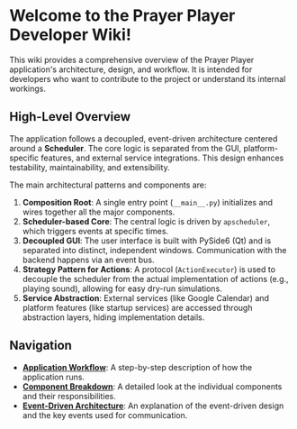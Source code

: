 # Welcome to the Prayer Player Developer Wiki!

This wiki provides a comprehensive overview of the Prayer Player application's architecture, design, and workflow. It is intended for developers who want to contribute to the project or understand its internal workings.

## High-Level Overview

The application follows a decoupled, event-driven architecture centered around a **Scheduler**. The core logic is separated from the GUI, platform-specific features, and external service integrations. This design enhances testability, maintainability, and extensibility.

The main architectural patterns and components are:

1.  **Composition Root**: A single entry point (`__main__.py`) initializes and wires together all the major components.
2.  **Scheduler-based Core**: The central logic is driven by `apscheduler`, which triggers events at specific times.
3.  **Decoupled GUI**: The user interface is built with PySide6 (Qt) and is separated into distinct, independent windows. Communication with the backend happens via an event bus.
4.  **Strategy Pattern for Actions**: A protocol (`ActionExecutor`) is used to decouple the scheduler from the actual implementation of actions (e.g., playing sound), allowing for easy dry-run simulations.
5.  **Service Abstraction**: External services (like Google Calendar) and platform features (like startup services) are accessed through abstraction layers, hiding implementation details.

## Navigation

-   **[Application Workflow](Application-Workflow.md)**: A step-by-step description of how the application runs.
-   **[Component Breakdown](Component-Breakdown.md)**: A detailed look at the individual components and their responsibilities.
-   **[Event-Driven Architecture](Event-Driven-Architecture.md)**: An explanation of the event-driven design and the key events used for communication.
